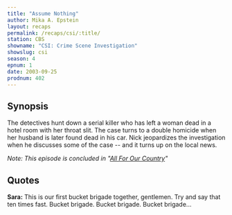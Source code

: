 ```yaml
---
title: "Assume Nothing"
author: Mika A. Epstein
layout: recaps
permalink: /recaps/csi/:title/
station: CBS
showname: "CSI: Crime Scene Investigation"
showslug: csi
season: 4
epnum: 1
date: 2003-09-25
prodnum: 402
---
```


## Synopsis

The detectives hunt down a serial killer who has left a woman dead in a hotel room with her throat slit. The case turns to a double homicide when her husband is later found dead in his car. Nick jeopardizes the investigation when he discusses some of the case -- and it turns up on the local news.

_Note: This episode is concluded in "[All For Our Country](/library/recaps/csi/all-for-our-country)"_

## Quotes

**Sara:** This is our first bucket brigade together, gentlemen. Try and say that ten times fast. Bucket brigade. Bucket brigade. Bucket brigade...
